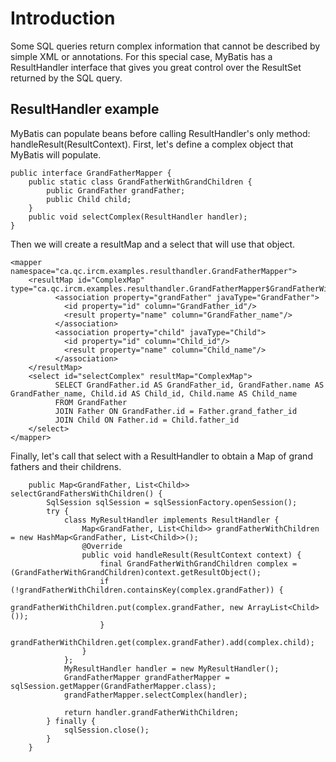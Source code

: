 # Introduction #

Some SQL queries return complex information that cannot be described by simple XML or annotations.
For this special case, MyBatis has a ResultHandler interface that gives you great control over the ResultSet returned by the SQL query.


## ResultHandler example ##

MyBatis can populate beans before calling ResultHandler's only method: handleResult(ResultContext).
First, let's define a complex object that MyBatis will populate.

```
public interface GrandFatherMapper {
	public static class GrandFatherWithGrandChildren {
		public GrandFather grandFather;
		public Child child;
	}
	public void selectComplex(ResultHandler handler);
}
```

Then we will create a resultMap and a select that will use that object.

```
<mapper namespace="ca.qc.ircm.examples.resulthandler.GrandFatherMapper">
    <resultMap id="ComplexMap" type="ca.qc.ircm.examples.resulthandler.GrandFatherMapper$GrandFatherWithGrandChildren">
    	  <association property="grandFather" javaType="GrandFather">
            <id property="id" column="GrandFather_id"/>
            <result property="name" column="GrandFather_name"/>
    	  </association>
    	  <association property="child" javaType="Child">
            <id property="id" column="Child_id"/>
            <result property="name" column="Child_name"/>
    	  </association>
    </resultMap>
    <select id="selectComplex" resultMap="ComplexMap">
    	  SELECT GrandFather.id AS GrandFather_id, GrandFather.name AS GrandFather_name, Child.id AS Child_id, Child.name AS Child_name
    	  FROM GrandFather
    	  JOIN Father ON GrandFather.id = Father.grand_father_id
    	  JOIN Child ON Father.id = Child.father_id
    </select>
</mapper>
```

Finally, let's call that select with a ResultHandler to obtain a Map of grand fathers and their childrens.

```
    public Map<GrandFather, List<Child>> selectGrandFathersWithChildren() {
    	SqlSession sqlSession = sqlSessionFactory.openSession();
    	try {
    		class MyResultHandler implements ResultHandler {
    			Map<GrandFather, List<Child>> grandFatherWithChildren = new HashMap<GrandFather, List<Child>>();
				@Override
				public void handleResult(ResultContext context) {
					final GrandFatherWithGrandChildren complex = (GrandFatherWithGrandChildren)context.getResultObject();
					if (!grandFatherWithChildren.containsKey(complex.grandFather)) {
						grandFatherWithChildren.put(complex.grandFather, new ArrayList<Child>());
					}
					grandFatherWithChildren.get(complex.grandFather).add(complex.child);
				}
    		};
    		MyResultHandler handler = new MyResultHandler();
    		GrandFatherMapper grandFatherMapper = sqlSession.getMapper(GrandFatherMapper.class);
    		grandFatherMapper.selectComplex(handler);
    		
    		return handler.grandFatherWithChildren;
    	} finally {
    		sqlSession.close();
    	}
    }
```